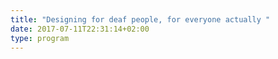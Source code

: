 ```yaml
---
title: "Designing for deaf people, for everyone actually "
date: 2017-07-11T22:31:14+02:00
type: program
---
```


